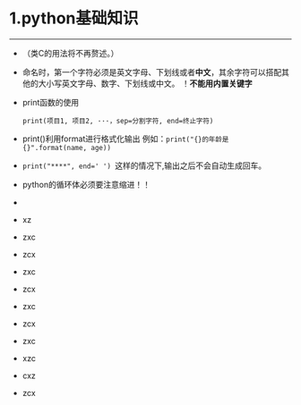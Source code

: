 # 1.python基础知识
***
* （类C的用法将不再赘述。）
  
* 命名时，第一个字符必须是英文字母、下划线或者**中文**，其余字符可以搭配其他的大小写英文字母、数字、下划线或中文。
  	！**不能用内置关键字**
  
* print函数的使用

  `print(项目1, 项目2, ···，sep=分割字符, end=终止字符)`
* print()利用format进行格式化输出
  例如：`print("{}的年龄是{}".format(name, age))`

* `print("****", end=' ') `这样的情况下,输出之后不会自动生成回车。

* python的循环体必须要注意缩进！！

* 

* xz

* zxc

* zcx

* zxc

* zcx

* zxc

* zcx

* zxc

* xzc

* cxz

*  zcx
